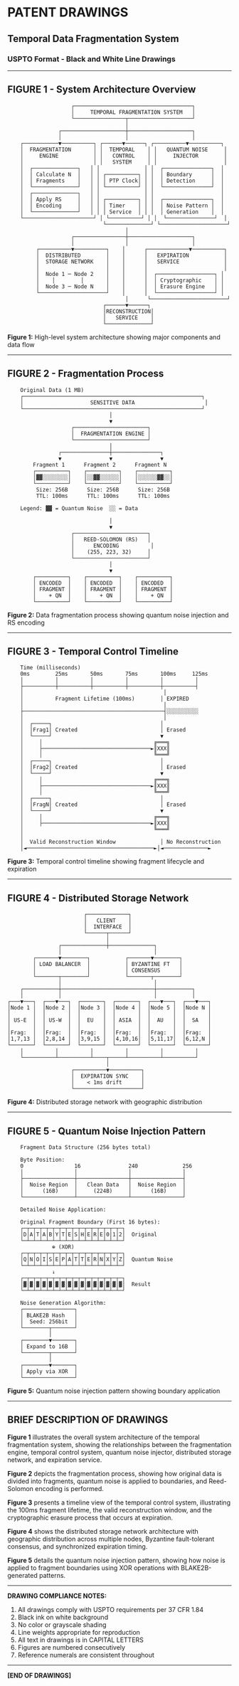 # PATENT DRAWINGS
## Temporal Data Fragmentation System
### USPTO Format - Black and White Line Drawings

---

## FIGURE 1 - System Architecture Overview

```
                    ┌─────────────────────────────────────┐
                    │     TEMPORAL FRAGMENTATION SYSTEM   │
                    └────────────────┬────────────────────┘
                                     │
                ┌────────────────────┼────────────────────┐
                │                    │                    │
    ┌───────────▼──────────┐ ┌──────▼──────┐ ┌──────────▼──────────┐
    │  FRAGMENTATION       │ │  TEMPORAL    │ │   QUANTUM NOISE     │
    │     ENGINE           │ │   CONTROL    │ │     INJECTOR        │
    │                      │ │   SYSTEM     │ │                     │
    │  ┌──────────────┐   │ │              │ │  ┌───────────────┐  │
    │  │ Calculate N  │   │ │ ┌──────────┐ │ │  │ Boundary      │  │
    │  │ Fragments    │   │ │ │ PTP Clock│ │ │  │ Detection     │  │
    │  └──────────────┘   │ │ └──────────┘ │ │  └───────────────┘  │
    │  ┌──────────────┐   │ │              │ │                     │
    │  │ Apply RS     │   │ │ ┌──────────┐ │ │  ┌───────────────┐  │
    │  │ Encoding     │   │ │ │ Timer    │ │ │  │ Noise Pattern │  │
    │  └──────────────┘   │ │ │ Service  │ │ │  │ Generation    │  │
    └──────────────────────┘ │ └──────────┘ │ │  └───────────────┘  │
                              └──────────────┘ └─────────────────────┘
                                     │
                    ┌────────────────┼────────────────────┐
                    │                │                    │
         ┌──────────▼──────────┐    │      ┌─────────────▼──────────┐
         │  DISTRIBUTED        │    │      │   EXPIRATION           │
         │  STORAGE NETWORK    │    │      │   SERVICE              │
         │                     │    │      │                        │
         │  Node 1 ─ Node 2    │    │      │  ┌──────────────────┐ │
         │    │        │       │    │      │  │ Cryptographic    │ │
         │  Node 3 ─ Node N    │    │      │  │ Erasure Engine   │ │
         └─────────────────────┘    │      │  └──────────────────┘ │
                                     │      └────────────────────────┘
                              ┌──────▼──────┐
                              │RECONSTRUCTION│
                              │   SERVICE    │
                              └──────────────┘
```

**Figure 1:** High-level system architecture showing major components and data flow

---

## FIGURE 2 - Fragmentation Process

```
    Original Data (1 MB)
    ┌────────────────────────────────────────────────────────┐
    │                     SENSITIVE DATA                      │
    └────────────────────────────────────────────────────────┘
                                │
                                ▼
                    ┌───────────────────────┐
                    │  FRAGMENTATION ENGINE │
                    └───────────────────────┘
                                │
                ┌───────────────┼───────────────┐
                ▼               ▼               ▼
        Fragment 1      Fragment 2      Fragment N
        ┌──────────┐    ┌──────────┐    ┌──────────┐
        │▓▓░░░░░░░░│    │░░▓▓░░░░░░│    │░░░░░░▓▓░░│
        └──────────┘    └──────────┘    └──────────┘
         Size: 256B      Size: 256B      Size: 256B
         TTL: 100ms      TTL: 100ms      TTL: 100ms
         
    Legend: ▓▓ = Quantum Noise  ░░ = Data

                                │
                                ▼
                    ┌───────────────────────┐
                    │   REED-SOLOMON (RS)   │
                    │      ENCODING          │
                    │    (255, 223, 32)     │
                    └───────────────────────┘
                                │
                                ▼
        ┌──────────┐    ┌──────────┐    ┌──────────┐
        │ ENCODED  │    │ ENCODED  │    │ ENCODED  │
        │ FRAGMENT │    │ FRAGMENT │    │ FRAGMENT │
        │    + QN  │    │    + QN  │    │    + QN  │
        └──────────┘    └──────────┘    └──────────┘
```

**Figure 2:** Data fragmentation process showing quantum noise injection and RS encoding

---

## FIGURE 3 - Temporal Control Timeline

```
    Time (milliseconds)
    0ms        25ms       50ms       75ms       100ms     125ms
    │          │          │          │          │          │
    ├──────────┼──────────┼──────────┼──────────┼──────────┤
    │                                            │
    │          Fragment Lifetime (100ms)        │ EXPIRED
    │                                            │
    ├────────────────────────────────────────────┤░░░░░░░░░░
    │                                            │
    │  ┌─────┐                                  │
    │  │Frag1│ Created                          │ Erased
    │  └─────┘                                  ▼
    │     │                                   ╔═══╗
    │     ├──────────────────────────────────►║XXX║
    │     │                                   ╚═══╝
    │  ┌─────┐                                  │
    │  │Frag2│ Created                          │ Erased
    │  └─────┘                                  ▼
    │     │                                   ╔═══╗
    │     ├──────────────────────────────────►║XXX║
    │     │                                   ╚═══╝
    │  ┌─────┐                                  │
    │  │FragN│ Created                          │ Erased
    │  └─────┘                                  ▼
    │     │                                   ╔═══╗
    │     ├──────────────────────────────────►║XXX║
    │                                         ╚═══╝
    │
    │  Valid Reconstruction Window              │ No Reconstruction
    │◄────────────────────────────────────────►│◄──────────────►
```

**Figure 3:** Temporal control timeline showing fragment lifecycle and expiration

---

## FIGURE 4 - Distributed Storage Network

```
                        ┌─────────────┐
                        │   CLIENT    │
                        │  INTERFACE  │
                        └──────┬──────┘
                               │
                ┌──────────────┼──────────────┐
                │                             │
        ┌───────▼────────┐           ┌───────▼────────┐
        │ LOAD BALANCER  │           │ BYZANTINE FT   │
        │                │           │ CONSENSUS      │
        └───────┬────────┘           └───────┬────────┘
                │                             │
    ┌───────────┼─────────────────────────────┼───────────┐
    │           │                             │           │
┌───▼───┐  ┌───▼───┐  ┌───────┐  ┌───────┐  ┌───▼───┐  ┌───▼───┐
│Node 1 │  │Node 2 │  │Node 3 │  │Node 4 │  │Node 5 │  │Node N │
│       │  │       │  │       │  │       │  │       │  │       │
│ US-E  │  │ US-W  │  │  EU   │  │ ASIA  │  │  AU   │  │  SA   │
│       │  │       │  │       │  │       │  │       │  │       │
│Frag:  │  │Frag:  │  │Frag:  │  │Frag:  │  │Frag:  │  │Frag:  │
│1,7,13 │  │2,8,14 │  │3,9,15 │  │4,10,16│  │5,11,17│  │6,12,N │
└───────┘  └───────┘  └───────┘  └───────┘  └───────┘  └───────┘
    │          │          │          │          │          │
    └──────────┴──────────┴────┬─────┴──────────┴──────────┘
                               │
                    ┌──────────▼──────────┐
                    │  EXPIRATION SYNC    │
                    │    < 1ms drift      │
                    └─────────────────────┘
```

**Figure 4:** Distributed storage network with geographic distribution

---

## FIGURE 5 - Quantum Noise Injection Pattern

```
    Fragment Data Structure (256 bytes total)
    
    Byte Position:
    0                16               240              256
    │                │                │                │
    ├────────────────┼────────────────┼────────────────┤
    │  Noise Region  │   Clean Data   │  Noise Region  │
    │      (16B)     │     (224B)     │      (16B)     │
    └────────────────┴────────────────┴────────────────┘
    
    Detailed Noise Application:
    
    Original Fragment Boundary (First 16 bytes):
    ┌─┬─┬─┬─┬─┬─┬─┬─┬─┬─┬─┬─┬─┬─┬─┬─┐
    │D│A│T│A│B│Y│T│E│S│H│E│R│E│0│1│2│  Original
    └─┴─┴─┴─┴─┴─┴─┴─┴─┴─┴─┴─┴─┴─┴─┴─┘
              ⊕ (XOR)
    ┌─┬─┬─┬─┬─┬─┬─┬─┬─┬─┬─┬─┬─┬─┬─┬─┐
    │Q│N│O│I│S│E│P│A│T│T│E│R│N│X│Y│Z│  Quantum Noise
    └─┴─┴─┴─┴─┴─┴─┴─┴─┴─┴─┴─┴─┴─┴─┴─┘
              ↓
    ┌─┬─┬─┬─┬─┬─┬─┬─┬─┬─┬─┬─┬─┬─┬─┬─┐
    │▓│▓│▓│▓│▓│▓│▓│▓│▓│▓│▓│▓│▓│▓│▓│▓│  Result
    └─┴─┴─┴─┴─┴─┴─┴─┴─┴─┴─┴─┴─┴─┴─┴─┘
    
    Noise Generation Algorithm:
    ┌────────────────┐
    │ BLAKE2B Hash   │
    │  Seed: 256bit  │
    └────────┬───────┘
             │
    ┌────────▼───────┐
    │ Expand to 16B  │
    └────────┬───────┘
             │
    ┌────────▼───────┐
    │ Apply via XOR  │
    └────────────────┘
```

**Figure 5:** Quantum noise injection pattern showing boundary application

---

## BRIEF DESCRIPTION OF DRAWINGS

**Figure 1** illustrates the overall system architecture of the temporal fragmentation system, showing the relationships between the fragmentation engine, temporal control system, quantum noise injector, distributed storage network, and expiration service.

**Figure 2** depicts the fragmentation process, showing how original data is divided into fragments, quantum noise is applied to boundaries, and Reed-Solomon encoding is performed.

**Figure 3** presents a timeline view of the temporal control system, illustrating the 100ms fragment lifetime, the valid reconstruction window, and the cryptographic erasure process that occurs at expiration.

**Figure 4** shows the distributed storage network architecture with geographic distribution across multiple nodes, Byzantine fault-tolerant consensus, and synchronized expiration timing.

**Figure 5** details the quantum noise injection pattern, showing how noise is applied to fragment boundaries using XOR operations with BLAKE2B-generated patterns.

---

**DRAWING COMPLIANCE NOTES:**

1. All drawings comply with USPTO requirements per 37 CFR 1.84
2. Black ink on white background
3. No color or grayscale shading
4. Line weights appropriate for reproduction
5. All text in drawings is in CAPITAL LETTERS
6. Figures are numbered consecutively
7. Reference numerals are consistent throughout

---

**[END OF DRAWINGS]**
